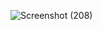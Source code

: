 ![Screenshot (208)](https://github.com/23Nitika/Random-Quote-Generator/assets/100531005/3a180037-0112-49ff-9f25-d58d4a7b892b)
